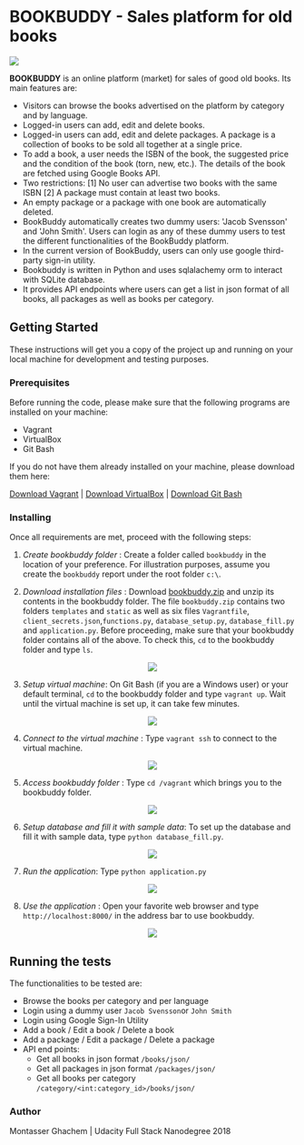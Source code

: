 # BOOKBUDDY - Sales platform for old books
<p align="left">
  <img src="https://github.com/monty-nietzsche/bookbuddy/blob/master/images/0.jpg">
</p>

**BOOKBUDDY** is an online platform (market) for sales of good old books. Its main features are:
- Visitors can browse the books advertised on the platform by category and by language.
- Logged-in users can add, edit and delete books.
- Logged-in users can add, edit and delete packages. A package is a collection of books to be sold all together at a single price.
- To add a book, a user needs the ISBN of the book, the suggested price and the condition of the book (torn, new, etc.). The details of the book are fetched using Google Books API.
- Two restrictions: [1] No user can advertise two books with the same ISBN [2] A package must contain at least two books.
- An empty package or a package with one book are automatically deleted.
- BookBuddy automatically creates two dummy users: 'Jacob Svensson' and 'John Smith'. Users can login as any of these dummy users to test the different functionalities of the BookBuddy platform.
- In the current version of BookBuddy, users can only use google third-party sign-in utility.
- Bookbuddy is written in Python and uses sqlalachemy orm to interact with SQLite database. 
- It provides API endpoints where users can get a list in json format of all books, all packages as well as books per category.

## Getting Started

These instructions will get you a copy of the project up and running on your local machine for development and testing purposes. 

### Prerequisites

Before running the code, please make sure that the following programs are installed on your machine:
- Vagrant
- VirtualBox
- Git Bash

If you do not have them already installed on your machine, please download them here: 

[Download Vagrant](https://www.vagrantup.com/downloads.html) | [Download VirtualBox](https://www.virtualbox.org/wiki/Downloads) | [Download Git Bash](https://github.com/git-for-windows/git/releases/download/v2.13.3.windows.1/Git-2.13.3-64-bit.exe)

### Installing

Once all requirements are met, proceed with the following steps:

1. _Create bookbuddy folder_ : Create a folder called `bookbuddy` in the location of your preference. For illustration purposes, assume you create the `bookbuddy` report under the root folder `c:\`. 

2. _Download installation files_ : Download [bookbuddy.zip](https://github.com/monty-nietzsche/bookbuddy/raw/master/bookbuddy.zip) and unzip its contents in the bookbuddy folder. The file `bookbuddy.zip` contains two folders `templates` and `static` as well as six files `Vagrantfile`, `client_secrets.json`,`functions.py`, `database_setup.py`, `database_fill.py` and `application.py`. Before proceeding, make sure that your bookbuddy folder contains all of the above. To check this, `cd` to the bookbuddy folder and type `ls`.
<p align="center">
  <img src="https://github.com/monty-nietzsche/bookbuddy/blob/master/images/1.jpg">
</p>

3. _Setup virtual machine_: On Git Bash (if you are a Windows user) or your default terminal, `cd` to the bookbuddy folder and type `vagrant up`. Wait until the virtual machine is set up, it can take few minutes.

<p align="center">
  <img src="https://github.com/monty-nietzsche/bookbuddy/blob/master/images/2.jpg">
</p>

4. _Connect to the virtual machine_ : Type `vagrant ssh` to connect to the virtual machine. 

<p align="center">
  <img src="https://github.com/monty-nietzsche/bookbuddy/blob/master/images/3.jpg">
</p>

5. _Access bookbuddy folder_ : Type `cd /vagrant` which brings you to the bookbuddy folder. 

<p align="center">
  <img src="https://github.com/monty-nietzsche/bookbuddy/blob/master/images/4.jpg">
</p>

6. _Setup database and fill it with sample data_:
To set up the database and fill it with sample data, type `python database_fill.py`. 

<p align="center">
  <img src="https://github.com/monty-nietzsche/bookbuddy/blob/master/images/6.jpg">
</p>

7. _Run the application_: 
Type `python application.py`

<p align="center">
  <img src="https://github.com/monty-nietzsche/bookbuddy/blob/master/images/7.jpg">
</p>

8. _Use the application_ : 
Open your favorite web browser and type `http://localhost:8000/` in the address bar to use bookbuddy.

<p align="center">
  <img src="https://github.com/monty-nietzsche/bookbuddy/blob/master/images/8.jpg">
</p>

## Running the tests

The functionalities to be tested are:

- Browse the books per category and per language
- Login using a dummy user `Jacob Svensson`or `John Smith`
- Login using Google Sign-In Utility
- Add a book / Edit a book / Delete a book
- Add a package / Edit a package / Delete a package
- API end points:
  - Get all books in json format
  ```/books/json/```
  - Get all packages in json format
  ```/packages/json/```
  - Get all books per category
    ```/category/<int:category_id>/books/json/```
  

### Author

Montasser Ghachem | Udacity Full Stack Nanodegree 2018
